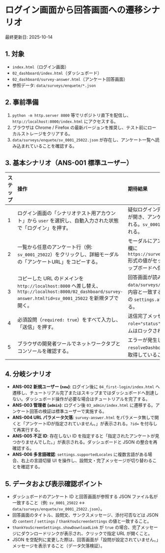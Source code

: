 # ログイン画面から回答画面への遷移シナリオ

最終更新日: 2025-10-14

## 1. 対象
- `index.html`（ログイン画面）
- `02_dashboard/index.html`（ダッシュボード）
- `02_dashboard/survey-answer.html`（アンケート回答画面）
- 参照データ: `data/surveys/enquete/*.json`

## 2. 事前準備
1. `python -m http.server 8000` 等でリポジトリ直下を配信し、`http://localhost:8000/index.html` にアクセスする。
2. ブラウザは Chrome / Firefox の最新バージョンを推奨し、テスト前にローカルストレージをクリアする。
3. `data/surveys/enquete/sv_0001_25022.json` が存在し、アンケート一覧へ読み込まれていることを確認する。

## 3. 基本シナリオ（ANS-001 標準ユーザー）
| ステップ | 操作 | 期待結果 |
| :--- | :--- | :--- |
| 1 | ログイン画面の「シナリオテスト用アカウント」から `user` を選択し、自動入力された状態で「ログイン」を押す。 | 疑似ログイン完了後、`02_dashboard/index.html` が開き、アンケート一覧テーブルが即時に描画される。`sv_0001_25022` などのサンプル行が表示される。 |
| 2 | 一覧から任意のアンケート行（例: `sv_0001_25022`）をクリックし、詳細モーダルの「アンケートURL」をコピーする。 | モーダルにアンケートの概要が表示され、URL 欄に `https://survey.speedad.com/qr/sv_0001_25022` 形式の値がセットされている。コピー操作でクリップボードへ保持される。 |
| 3 | コピーした URL のドメインを `http://localhost:8000` へ差し替え、`http://localhost:8000/02_dashboard/survey-answer.html?id=sv_0001_25022` を新規タブで開く。 | 回答画面が読み込まれ、タイトル・設問が `data/surveys/enquete/sv_0001_25022.json` の内容と一致する。名刺添付セクションは JSON の `settings.attachCard` に従い表示が切り替わる。 |
| 4 | 必須設問（`required: true`）をすべて入力し、「送信」を押す。 | 送信完了メッセージが同画面に表示され、`role="status"` の領域で完了を通知する。フォームはロックされ、再送信できない。 |
| 5 | ブラウザの開発者ツールでネットワークタブとコンソールを確認する。 | エラーが発生していない。`survey-answer.js` が `resolveDashboardDataPath()` から JSON を正常取得していることが確認できる。 |

## 4. 分岐シナリオ
- **ANS-002 新規ユーザー (`new`)**: ログイン後に `04_first-login/index.html` へ遷移し、チュートリアル完了またはスキップまではダッシュボードへ到達しない。ダッシュボード操作が必要な場合はチュートリアルを完了する。 
- **ANS-003 管理者 (`admin`)**: ログイン後 `03_admin/index.html` に遷移する。アンケート回答の検証は標準ユーザーで実施する。 
- **ANS-004 URL パラメータ欠落**: `survey-answer.html` をパラメータ無しで開くと「アンケートIDが指定されていません。」が表示される。`?id=` を付与して再実行する。 
- **ANS-005 不正 ID**: 存在しない ID を指定すると「指定されたアンケートが見つかりませんでした。」が表示される。ダッシュボードと JSON の整合を再確認する。 
- **ANS-006 多言語確認**: `settings.supportedLocales` に複数言語がある場合、右上の言語切替 UI を操作し、設問文・完了メッセージが切り替わることを確認する。

## 5. データおよび表示確認ポイント
- ダッシュボードのアンケート ID と回答画面が参照する JSON ファイル名が一致すること（例: `sv_0001_25022` ↔︎ `data/surveys/enquete/sv_0001_25022.json`）。
- 回答画面のタイトル、設問文、サンクスメッセージ、添付可否などは JSON の `content` / `settings` / `thankYouScreenSettings` の値と一致すること。
- `thankYouScreenSettings.showDownloadLink` が `true` の場合、完了メッセージにダウンロードリンクが表示され、クリックで指定 URL が開くこと。
- JSON を空配列に変更した際は、回答画面が「設問が設定されていません。」メッセージを表示すること（データ欠落検証）。
